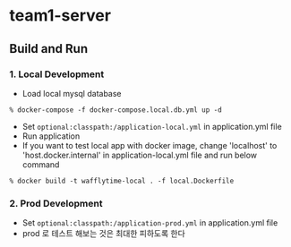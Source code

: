 # team1-server

## Build and Run
### 1. Local Development
- Load local mysql database
```
% docker-compose -f docker-compose.local.db.yml up -d   
```
- Set ```optional:classpath:/application-local.yml``` in application.yml file
- Run application
- If you want to test local app with docker image, change 'localhost' to 'host.docker.internal' in application-local.yml file and  run below command
```
% docker build -t wafflytime-local . -f local.Dockerfile
```

### 2. Prod Development
- Set ```optional:classpath:/application-prod.yml``` in application.yml file
- prod 로 테스트 해보는 것은 최대한 피하도록 한다
